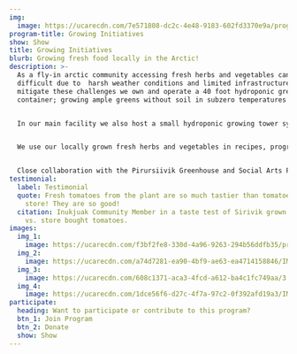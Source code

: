 ```yaml
---
img:
  image: https://ucarecdn.com/7e571808-dc2c-4e48-9183-602fd3370e9a/programs_growing.jpg
program-title: Growing Initiatives
show: Show
title: Growing Initiatives
blurb: Growing fresh food locally in the Arctic!
description: >-
  As a fly-in arctic community accessing fresh herbs and vegetables can be
  difficult due to  harsh weather conditions and limited infrastructure. To help
  mitigate these challenges we own and operate a 40 foot hydroponic greenhouse
  container; growing ample greens without soil in subzero temperatures! 


  In our main facility we also host a small hydroponic growing tower system which is used as an educational tool for our programs. Our window garden and outdoor cold frame provide us the space to experiment with soil growing; we've planted everything from tomatoes and garlic, to broccoli and berries. 


  We use our locally grown fresh herbs and vegetables in recipes, programming and they are regularly shared free of charge with community members.


  Close collaboration with the Pirursiivik Greenhouse and Social Arts Project helped us expand and develop our growing related initiatives from sprouting to composting.
testimonial:
  label: Testimonial
  quote: Fresh tomatoes from the plant are so much tastier than tomatoes from the
    store! They are so good!
  citation: Inukjuak Community Member in a taste test of Sirivik grown tomatoes
    vs. store bought tomatoes.
images:
  img_1:
    image: https://ucarecdn.com/f3bf2fe8-330d-4a96-9263-294b56ddfb35/program_growing_gallery_1.jpg
  img_2:
    image: https://ucarecdn.com/a74d7281-ea90-4bf9-ae63-ea4714158846/IMG_9256.jpeg
  img_3:
    image: https://ucarecdn.com/608c1371-aca3-4fcd-a612-ba4c1fc749aa/3.jpg
  img_4:
    image: https://ucarecdn.com/1dce56f6-d27c-4f7a-97c2-0f392afd19a3/IMG_3587.jpg
participate:
  heading: Want to participate or contribute to this program?
  btn_1: Join Program
  btn_2: Donate
  show: Show
---
```

